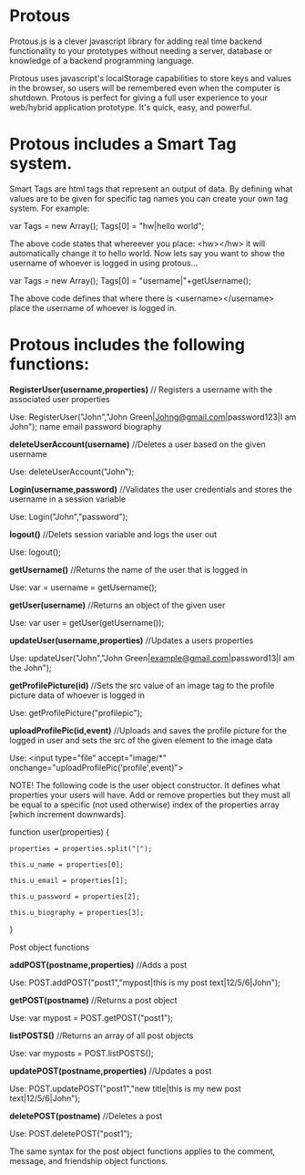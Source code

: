 # Protous
Protous.js is a clever javascript library for adding real time backend functionality to your prototypes without needing a server, database or knowledge of a backend programming language. 

Protous uses javascript's localStorage capabilities to store keys and values in the browser, so users will be remembered even when the computer is shutdown. Protous is perfect for giving a full user experience to your web/hybrid application prototype. It's quick, easy, and powerful.

# Protous includes a Smart Tag system.
Smart Tags are html tags that represent an output of data. By defining what values are to be given for specific tag names you can create your own tag system. For example:

var Tags = new Array();
Tags[0] = "hw|hello world";

The above code states that whereever you place: &lt;hw&gt;&lt;/hw&gt; it will automatically change it to hello world.
Now lets say you want to show the username of whoever is logged in using protous...

var Tags = new Array();
Tags[0] = "username|"+getUsername();

The above code defines that where there is &lt;username&gt;&lt;/username&gt; place the username of whoever is logged in.

# Protous includes the following functions:

<b>RegisterUser(username,properties)</b> // Registers a username with the associated user properties

Use: RegisterUser("John","John Green|Johng@gmail.com|password123|I am John");
                          name       email           password    biography

<b>deleteUserAccount(username)</b> //Deletes a user based on the given username

Use: deleteUserAccount("John");

<b>Login(username,password)</b> //Validates the user credentials and stores the username in a session variable

Use: Login("John","password");

<b>logout()</b> //Delets session variable and logs the user out

Use: logout();

<b>getUsername()</b> //Returns the name of the user that is logged in

Use: var = username = getUsername();

<b>getUser(username)</b> //Returns an object of the given user

Use: var user = getUser(getUsername());

<b>updateUser(username,properties)</b> //Updates a users properties

Use: updateUser("John","John Green|example@gmail.com|password13|I am the John");

<b>getProfilePicture(id)</b> //Sets the src value of an image tag to the profile picture data of whoever is logged in

Use: getProfilePicture("profilepic");

<b>uploadProfilePic(id,event)</b> //Uploads and saves the profile picture for the logged in user and sets the src of the given element to the image data

Use: &lt;input type="file" accept="image/*" onchange="uploadProfilePic('profile',event)"&gt;


NOTE!
The following code is the user object constructor. It defines what properties your users will have. Add or remove properties but they must all be equal to a specific (not used otherwise) index of the properties array [which increment downwards].

function user(properties) {

	properties = properties.split("|");

	this.u_name = properties[0];

	this.u_email = properties[1];

	this.u_password = properties[2];

	this.u_biography = properties[3];

}

Post object functions

<b>addPOST(postname,properties)</b> //Adds a post

Use: POST.addPOST("post1","mypost|this is my post text|12/5/6|John");

<b>getPOST(postname)</b> //Returns a post object

Use: var mypost = POST.getPOST("post1");

<b>listPOSTS()</b> //Returns an array of all post objects

Use: var myposts = POST.listPOSTS();

<b>updatePOST(postname,properties)</b> //Updates a post

Use: POST.updatePOST("post1","new title|this is my new post text|12/5/6|John");

<b>deletePOST(postname)</b> //Deletes a post

Use: POST.deletePOST("post1");

The same syntax for the post object functions applies to the comment, message, and friendship object functions.
